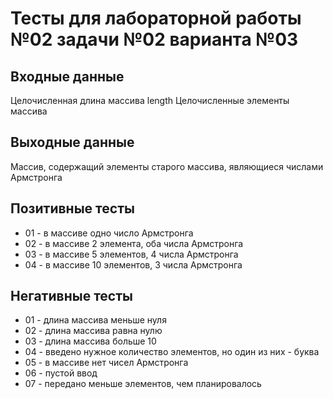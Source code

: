 # Тесты для лабораторной работы №02 задачи №02 варианта №03

## Входные данные
Целочисленная длина массива length
Целочисленные элементы массива

## Выходные данные
Массив, содержащий элементы старого массива, являющиеся числами Армстронга

## Позитивные тесты
- 01 - в массиве одно число Армстронга
- 02 - в массиве 2 элемента, оба числа Армстронга
- 03 - в массиве 5 элементов, 4 числа Армстронга
- 04 - в массиве 10 элементов, 3 числа Армстронга

## Негативные тесты
- 01 - длина массива меньше нуля
- 02 - длина массива равна нулю
- 03 - длина массива больше 10
- 04 - введено нужное количество элементов, но один из них - буква
- 05 - в массиве нет чисел Армстронга
- 06 - пустой ввод
- 07 - передано меньше элементов, чем планировалось
